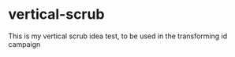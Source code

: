 vertical-scrub
==============

This is my vertical scrub idea test, to be used in the transforming id campaign
